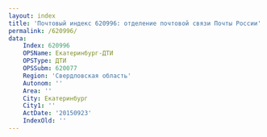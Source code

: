 ```yaml
---
layout: index
title: 'Почтовый индекс 620996: отделение почтовой связи Почты России'
permalink: /620996/
data:
    Index: 620996
    OPSName: Екатеринбург-ДТИ
    OPSType: ДТИ
    OPSSubm: 620077
    Region: 'Свердловская область'
    Autonom: ''
    Area: ''
    City: Екатеринбург
    City1: ''
    ActDate: '20150923'
    IndexOld: ''
---
```


